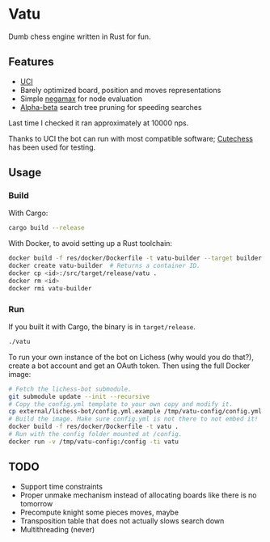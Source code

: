 Vatu
====

Dumb chess engine written in Rust for fun.



Features
--------

- [UCI][cpw-uci]
- Barely optimized board, position and moves representations
- Simple [negamax][cpw-negamax] for node evaluation
- [Alpha-beta][cpw-ab] search tree pruning for speeding searches

[cpw-uci]: https://www.chessprogramming.org/UCI
[cpw-negamax]: https://www.chessprogramming.org/Negamax
[cpw-ab]: https://www.chessprogramming.org/Alpha-Beta

Last time I checked it ran approximately at 10000 nps.

Thanks to UCI the bot can run with most compatible software; [Cutechess][cc] has
been used for testing.

[cc]: https://github.com/cutechess/cutechess



Usage
-----

### Build

With Cargo:

```bash
cargo build --release
```

With Docker, to avoid setting up a Rust toolchain:

```bash
docker build -f res/docker/Dockerfile -t vatu-builder --target builder .
docker create vatu-builder  # Returns a container ID.
docker cp <id>:/src/target/release/vatu .
docker rm <id>
docker rmi vatu-builder
```

### Run

If you built it with Cargo, the binary is in `target/release`.

```bash
./vatu
```

To run your own instance of the bot on Lichess (why would you do that?), create
a bot account and get an OAuth token. Then using the full Docker image:

```bash
# Fetch the lichess-bot submodule.
git submodule update --init --recursive
# Copy the config.yml template to your own copy and modify it.
cp external/lichess-bot/config.yml.example /tmp/vatu-config/config.yml
# Build the image. Make sure config.yml is not there to not embed it!
docker build -f res/docker/Dockerfile -t vatu .
# Run with the config folder mounted at /config.
docker run -v /tmp/vatu-config:/config -ti vatu
```



TODO
----

- Support time constraints
- Proper unmake mechanism instead of allocating boards like there is no tomorrow
- Precompute knight some pieces moves, maybe
- Transposition table that does not actually slows search down
- Multithreading (never)
